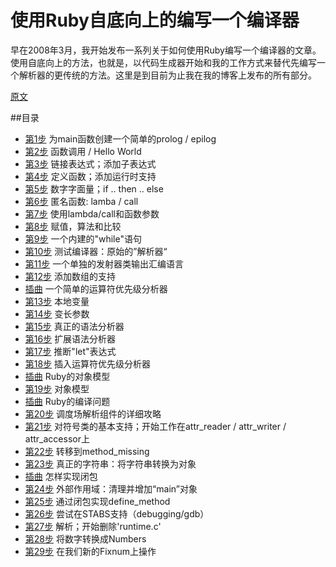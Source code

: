 # 使用Ruby自底向上的编写一个编译器

早在2008年3月，我开始发布一系列关于如何使用Ruby编写一个编译器的文章。使用自底向上的方法，也就是，以代码生成器开始和我的工作方式来替代先编写一个解析器的更传统的方法。这里是到目前为止我在我的博客上发布的所有部分。

[原文](http://hokstad.com/compiler)

##目录
* [第1步](section1/README.md) 为main函数创建一个简单的prolog / epilog
* [第2步](section2/README.md) 函数调用 / Hello World
* [第3步](section3/README.md) 链接表达式；添加子表达式
* [第4步](section4/README.md) 定义函数；添加运行时支持
* [第5步](section5/README.md) 数字字面量；if .. then .. else
* [第6步](section5/README.md) 匿名函数: lamba / call
* [第7步](section7/README.md) 使用lambda/call和函数参数
* [第8步](section8/README.md) 赋值，算法和比较
* [第9步](section9/README.md) 一个内建的"while"语句
* [第10步](section10/README.md) 测试编译器：原始的”解析器“
* [第11步](section11/README.md) 一个单独的发射器类输出汇编语言
* [第12步](section12/README.md) 添加数组的支持
* [插曲](interlude1/README.md) 一个简单的运算符优先级分析器
* [第13步](section13/README.md) 本地变量
* [第14步](section14/README.md) 变长参数
* [第15步](section15/README.md) 真正的语法分析器
* [第16步](section16/README.md) 扩展语法分析器
* [第17步](section17/README.md) 推断"let"表达式
* [第18步](section18/README.md) 插入运算符优先级分析器
* [插曲](interlude2/README.md) Ruby的对象模型
* [第19步](section19/README.md) 对象模型
* [插曲](interlude3/README.md) Ruby的编译问题
* [第20步](section20/README.md) 调度场解析组件的详细攻略
* [第21步](section21/README.md) 对符号类的基本支持；开始工作在attr_reader / attr_writer / attr_accessor上
* [第22步](section22/README.md) 转移到method_missing
* [第23步](section23/README.md) 真正的字符串：将字符串转换为对象
* [插曲](interlude4/README.md) 怎样实现闭包
* [第24步](section24/README.md) 外部作用域：清理并增加“main”对象
* [第25步](section25/README.md) 通过闭包实现define_method
* [第26步](section26/README.md) 尝试在STABS支持（debugging/gdb）
* [第27步](section27/README.md) 解析；开始删除'runtime.c'
* [第28步](section28/README.md) 将数字转换成Numbers
* [第29步](section29/README.md) 在我们新的Fixnum上操作
